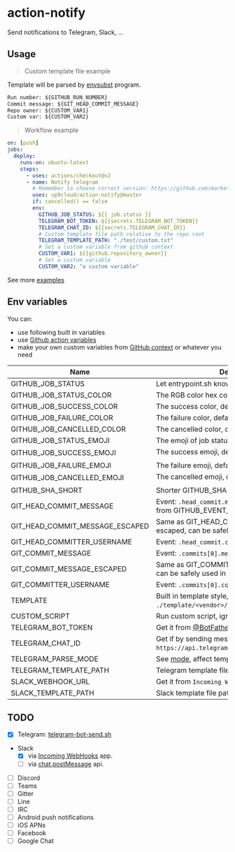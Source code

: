 # action-notify

Send notifications to Telegram, Slack, ...

## Usage

> Custom template file example

Template will be parsed by [envsubst](https://www.gnu.org/software/gettext/manual/html_node/envsubst-Invocation.html) program.

```txt
Run number: ${GITHUB_RUN_NUMBER}
Commit message: ${GIT_HEAD_COMMIT_MESSAGE}
Repo owner: ${CUSTOM_VAR1}
Custom var: ${CUSTOM_VAR2}
```

> Workflow example

```yml
on: [push]
jobs:
  deploy:
    runs-on: ubuntu-latest
    steps:
      - uses: actions/checkout@v2
      - name: Notify telegram
        # Remember to choose correct version: https://github.com/marketplace/actions/action-notify
        uses: up9cloud/action-notify@master
        if: cancelled() == false
        env:
          GITHUB_JOB_STATUS: ${{ job.status }}
          TELEGRAM_BOT_TOKEN: ${{secrets.TELEGRAM_BOT_TOKEN}}
          TELEGRAM_CHAT_ID: ${{secrets.TELEGRAM_CHAT_ID}}
          # Custom template file path relative to the repo root
          TELEGRAM_TEMPLATE_PATH: "./test/custom.txt"
          # Set a custom variable from github context
          CUSTOM_VAR1: ${{github.repository_owner}}
          # Set a custom variable
          CUSTOM_VAR2: "a custom variable"
```

See more [examples](https://github.com/up9cloud/action-notify/blob/master/.github/workflows/main.yml)

## Env variables

You can:

- use following built in variables
- use [Github action variables](https://docs.github.com/en/actions/configuring-and-managing-workflows/using-environment-variables#default-environment-variables)
- make your own custom variables from [GitHub context](https://docs.github.com/en/actions/reference/context-and-expression-syntax-for-github-actions#contexts) or whatever you need

| Name                            | Description                                                                                      |
| ------------------------------- | ------------------------------------------------------------------------------------------------ |
| GITHUB_JOB_STATUS               | Let entrypoint.sh knows job status.                                                              |
| GITHUB_JOB_STATUS_COLOR         | The RGB color hex code of job status.                                                            |
| GITHUB_JOB_SUCCESS_COLOR        | The success color, default is `#22863a`.                                                         |
| GITHUB_JOB_FAILURE_COLOR        | The failure color, default is `#cb2431`.                                                         |
| GITHUB_JOB_CANCELLED_COLOR      | The cancelled color, default is `#6a737d`.                                                       |
| GITHUB_JOB_STATUS_EMOJI         | The emoji of job status.                                                                         |
| GITHUB_JOB_SUCCESS_EMOJI        | The success emoji, default is `🟢`.                                                               |
| GITHUB_JOB_FAILURE_EMOJI        | The failure emoji, default is `🔴`.                                                               |
| GITHUB_JOB_CANCELLED_EMOJI      | The cancelled emoji, default is `⚪️`.                                                            |
| GITHUB_SHA_SHORT                | Shorter GITHUB_SHA (`cut -c1-8`).                                                                |
| GIT_HEAD_COMMIT_MESSAGE         | Event: `.head_commit.message` (See ./test/event.json from GITHUB_EVENT_PATH).                    |
| GIT_HEAD_COMMIT_MESSAGE_ESCAPED | Same as GIT_HEAD_COMMIT_MESSAGE, but escaped, can be safely used in JSON template.               |
| GIT_HEAD_COMMITTER_USERNAME     | Event: `.head_commit.committer.username`.                                                        |
| GIT_COMMIT_MESSAGE              | Event: `.commits[0].message`.                                                                    |
| GIT_COMMIT_MESSAGE_ESCAPED      | Same as GIT_COMMIT_MESSAGE, but escaped, can be safely used in JSON template.                    |
| GIT_COMMITTER_USERNAME          | Event: `.commits[0].committer.username`.                                                         |
| TEMPLATE                        | Built in template style, see `./template/<vendor>/${TEMPLATE}.<ext>`.                            |
| CUSTOM_SCRIPT                   | Run custom script, ignore default action.                                                        |
| TELEGRAM_BOT_TOKEN              | Get it from [@BotFather](https://telegram.me/BotFather).                                         |
| TELEGRAM_CHAT_ID                | Get if by sending message to bot, and checking `https://api.telegram.org/bot<token>/getUpdates`. |
| TELEGRAM_PARSE_MODE             | See [mode](https://core.telegram.org/bots/api#formatting-options), affect template `<ext>`.      |
| TELEGRAM_TEMPLATE_PATH          | Telegram template file path.                                                                     |
| SLACK_WEBHOOK_URL               | Get it from `Incoming WebHooks` app.                                                             |
| SLACK_TEMPLATE_PATH             | Slack template file path.                                                                        |

## TODO

- [x] Telegram: [telegram-bot-send.sh](https://github.com/up9cloud/telegram-bot-send.sh)
- Slack
  - [x] via [Incoming WebHooks](https://api.slack.com/messaging/webhooks) app.
  - [ ] via [chat.postMessage](https://api.slack.com/methods/chat.postMessage) api.
- [ ] Discord
- [ ] Teams
- [ ] Gitter
- [ ] Line
- [ ] IRC
- [ ] Android push notifications
- [ ] iOS APNs
- [ ] Facebook
- [ ] Google Chat
